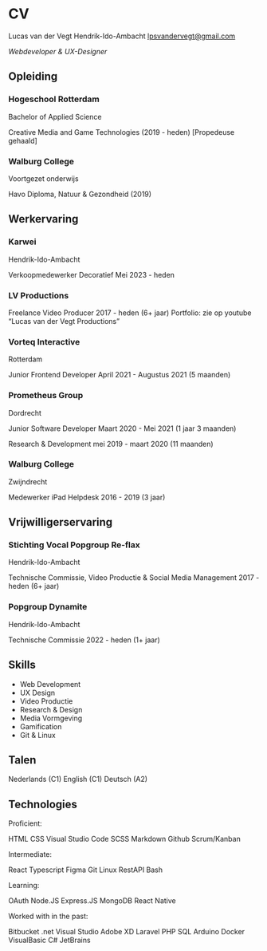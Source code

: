 # CV
Lucas van der Vegt
Hendrik-Ido-Ambacht
lpsvandervegt@gmail.com

*Webdeveloper & UX-Designer*

## Opleiding

### Hogeschool Rotterdam
Bachelor of Applied Science

Creative Media and Game Technologies 
(2019 - heden) [Propedeuse gehaald]

### Walburg College
Voortgezet onderwijs

Havo Diploma, Natuur & Gezondheid
(2019)


## Werkervaring

### Karwei
Hendrik-Ido-Ambacht

Verkoopmedewerker Decoratief
Mei 2023 - heden

### LV Productions
Freelance Video Producer
2017 - heden (6+ jaar)
Portfolio: zie op youtube “Lucas van der Vegt Productions”

### Vorteq Interactive
Rotterdam

Junior Frontend Developer
April 2021 - Augustus 2021 (5 maanden)

### Prometheus Group
Dordrecht

Junior Software Developer
Maart 2020 - Mei 2021 (1 jaar 3 maanden)

Research & Development
mei 2019 - maart 2020 (11 maanden)

### Walburg College
Zwijndrecht

Medewerker iPad Helpdesk
2016 - 2019 (3 jaar)


## Vrijwilligerservaring

### Stichting Vocal Popgroup Re-flax
Hendrik-Ido-Ambacht

Technische Commissie, Video Productie & Social Media Management
2017 - heden (6+ jaar)

### Popgroup Dynamite
Hendrik-Ido-Ambacht

Technische Commissie
2022 - heden (1+ jaar)

## Skills
- Web Development
- UX Design
- Video Productie
- Research & Design
- Media Vormgeving
- Gamification
- Git & Linux

## Talen
Nederlands (C1)
English (C1)
Deutsch (A2)

## Technologies

Proficient:

HTML
CSS
Visual Studio Code
SCSS
Markdown
Github
Scrum/Kanban


Intermediate:

React
Typescript
Figma
Git
Linux
RestAPI
Bash


Learning:

OAuth
Node.JS
Express.JS
MongoDB
React Native


Worked with in the past:

Bitbucket
.net
Visual Studio
Adobe XD
Laravel
PHP
SQL
Arduino
Docker
VisualBasic
C#
JetBrains